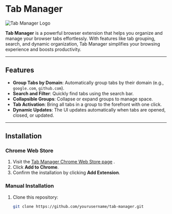 # Tab Manager

![Tab Manager Logo](https://via.placeholder.com/128) <!-- Replace with your logo -->

**Tab Manager** is a powerful browser extension that helps you organize and manage your browser tabs effortlessly. With features like tab grouping, search, and dynamic organization, Tab Manager simplifies your browsing experience and boosts productivity.

---

## Features

- **Group Tabs by Domain**: Automatically group tabs by their domain (e.g., `google.com`, `github.com`).
- **Search and Filter**: Quickly find tabs using the search bar.
- **Collapsible Groups**: Collapse or expand groups to manage space.
- **Tab Activation**: Bring all tabs in a group to the forefront with one click.
- **Dynamic Updates**: The UI updates automatically when tabs are opened, closed, or updated.

---

## Installation

### Chrome Web Store
1. Visit the [Tab Manager Chrome Web Store page](#) <!-- Add your extension link here -->.
2. Click **Add to Chrome**.
3. Confirm the installation by clicking **Add Extension**.

### Manual Installation
1. Clone this repository:
   ```bash
   git clone https://github.com/yourusername/tab-manager.git